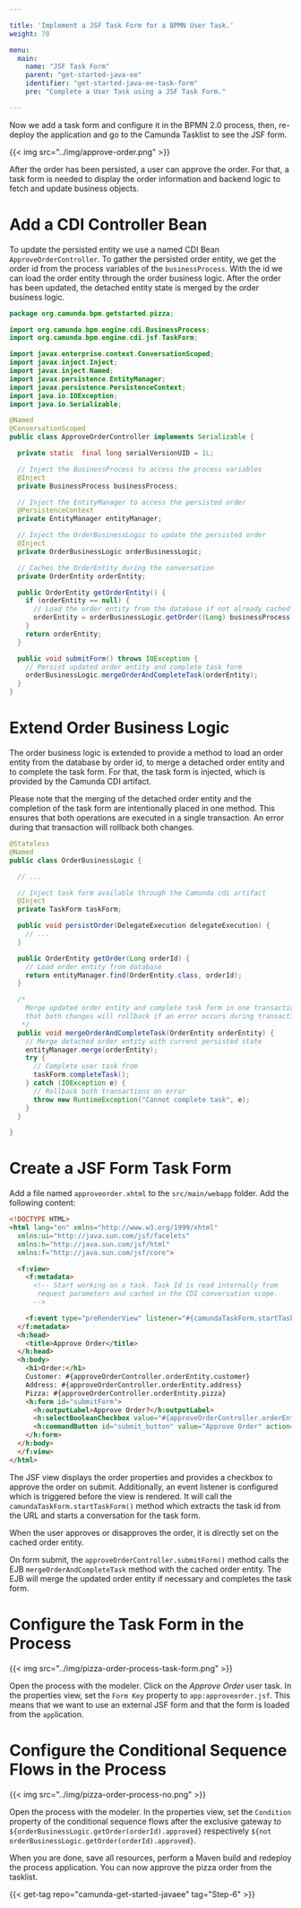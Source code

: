 ```yaml
---

title: 'Implement a JSF Task Form for a BPMN User Task.'
weight: 70

menu:
  main:
    name: "JSF Task Form"
    parent: "get-started-java-ee"
    identifier: "get-started-java-ee-task-form"
    pre: "Complete a User Task using a JSF Task Form."

---
```


Now we add a task form and configure it in the BPMN 2.0 process, then, re-deploy the application and go to the Camunda Tasklist to see the JSF form.

{{< img src="../img/approve-order.png" >}}

After the order has been persisted, a user can approve the order. For that, a task form is needed to display the order information and backend logic to fetch and update business objects.

# Add a CDI Controller Bean

To update the persisted entity we use a named CDI Bean `ApproveOrderController`. To gather the persisted order entity, we get the order id from the process variables of the `businessProcess`. With the id we can load the order entity through the order business logic. After the order has been updated, the detached entity state is merged by the order business logic.

```java
package org.camunda.bpm.getstarted.pizza;

import org.camunda.bpm.engine.cdi.BusinessProcess;
import org.camunda.bpm.engine.cdi.jsf.TaskForm;

import javax.enterprise.context.ConversationScoped;
import javax.inject.Inject;
import javax.inject.Named;
import javax.persistence.EntityManager;
import javax.persistence.PersistenceContext;
import java.io.IOException;
import java.io.Serializable;

@Named
@ConversationScoped
public class ApproveOrderController implements Serializable {

  private static  final long serialVersionUID = 1L;

  // Inject the BusinessProcess to access the process variables
  @Inject
  private BusinessProcess businessProcess;

  // Inject the EntityManager to access the persisted order
  @PersistenceContext
  private EntityManager entityManager;

  // Inject the OrderBusinessLogic to update the persisted order
  @Inject
  private OrderBusinessLogic orderBusinessLogic;

  // Caches the OrderEntity during the conversation
  private OrderEntity orderEntity;

  public OrderEntity getOrderEntity() {
    if (orderEntity == null) {
      // Load the order entity from the database if not already cached
      orderEntity = orderBusinessLogic.getOrder((Long) businessProcess.getVariable("orderId"));
    }
    return orderEntity;
  }

  public void submitForm() throws IOException {
    // Persist updated order entity and complete task form
    orderBusinessLogic.mergeOrderAndCompleteTask(orderEntity);
  }
}
```

# Extend Order Business Logic

The order business logic is extended to provide a method to load an order entity from the database by order id, to merge a detached order entity and to complete the task form. For that, the task form is injected, which is provided by the Camunda CDI artifact.

Please note that the merging of the detached order entity and the completion of the task form are intentionally placed in one method. This ensures that both operations are executed in a single transaction. An error during that transaction will rollback both changes.

```java
@Stateless
@Named
public class OrderBusinessLogic {

  // ...

  // Inject task form available through the Camunda cdi artifact
  @Inject
  private TaskForm taskForm;

  public void persistOrder(DelegateExecution delegateExecution) {
    // ...
  }

  public OrderEntity getOrder(Long orderId) {
    // Load order entity from database
    return entityManager.find(OrderEntity.class, orderId);
  }

  /*
    Merge updated order entity and complete task form in one transaction. This ensures
    that both changes will rollback if an error occurs during transaction.
   */
  public void mergeOrderAndCompleteTask(OrderEntity orderEntity) {
    // Merge detached order entity with current persisted state
    entityManager.merge(orderEntity);
    try {
      // Complete user task from
      taskForm.completeTask();
    } catch (IOException e) {
      // Rollback both transactions on error
      throw new RuntimeException("Cannot complete task", e);
    }
  }

}
```

# Create a JSF Form Task Form

Add a file named `approveorder.xhtml` to the `src/main/webapp` folder. Add the following content:

```html
<!DOCTYPE HTML>
<html lang="en" xmlns="http://www.w3.org/1999/xhtml"
  xmlns:ui="http://java.sun.com/jsf/facelets"
  xmlns:h="http://java.sun.com/jsf/html"
  xmlns:f="http://java.sun.com/jsf/core">

  <f:view>
    <f:metadata>
      <!-- Start working on a task. Task Id is read internally from
       request parameters and cached in the CDI conversation scope.
      -->

    <f:event type="preRenderView" listener="#{camundaTaskForm.startTaskForm()}" />
  </f:metadata>
  <h:head>
    <title>Approve Order</title>
  </h:head>
  <h:body>
    <h1>Order:</h1>
    Customer: #{approveOrderController.orderEntity.customer}
    Address: #{approveOrderController.orderEntity.address}
    Pizza: #{approveOrderController.orderEntity.pizza}
    <h:form id="submitForm">
      <h:outputLabel>Approve Order?</h:outputLabel>
      <h:selectBooleanCheckbox value="#{approveOrderController.orderEntity.approved}"/><br/>
      <h:commandButton id="submit_button" value="Approve Order" action="#{approveOrderController.submitForm()}" />
    </h:form>
  </h:body>
  </f:view>
</html>
```

The JSF view displays the order properties and provides a checkbox to approve the order on submit. Additionally, an event listener is configured which is triggered before the view is rendered. It will call the `camundaTaskForm.startTaskForm()` method which extracts the task id from the URL and starts a conversation for the task form.

When the user approves or disapproves the order, it is directly set on the cached order entity.

On form submit, the `approveOrderController.submitForm()` method calls the EJB `mergeOrderAndCompleteTask` method with the cached order entity. The EJB will merge the updated order entity if necessary and completes the task form.


# Configure the Task Form in the Process

{{< img src="../img/pizza-order-process-task-form.png" >}}

Open the process with the modeler. Click on the *Approve Order* user task. In the properties view, set the `Form Key` property to `app:approveorder.jsf`. This means that we want to use an external JSF form and that the form is loaded from the `app`lication.


# Configure the Conditional Sequence Flows in the Process

{{< img src="../img/pizza-order-process-no.png" >}}

Open the process with the modeler. In the properties view, set the `Condition` property of the conditional sequence flows after the exclusive gateway to `${orderBusinessLogic.getOrder(orderId).approved}` respectively `${not orderBusinessLogic.getOrder(orderId).approved}`.

When you are done, save all resources, perform a Maven build and redeploy the process application. You can now approve the pizza order from the tasklist.

{{< get-tag repo="camunda-get-started-javaee" tag="Step-6" >}}
